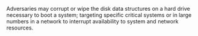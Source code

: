 Adversaries may corrupt or wipe the disk data structures on a hard drive necessary to boot a system; targeting specific critical systems or in large numbers in a network to interrupt availability to system and network resources.